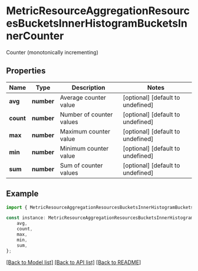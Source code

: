 # MetricResourceAggregationResourcesBucketsInnerHistogramBucketsInnerCounter

Counter (monotonically incrementing)

## Properties

Name | Type | Description | Notes
------------ | ------------- | ------------- | -------------
**avg** | **number** | Average counter value | [optional] [default to undefined]
**count** | **number** | Number of counter values | [optional] [default to undefined]
**max** | **number** | Maximum counter value | [optional] [default to undefined]
**min** | **number** | Minimum counter value | [optional] [default to undefined]
**sum** | **number** | Sum of counter values | [optional] [default to undefined]

## Example

```typescript
import { MetricResourceAggregationResourcesBucketsInnerHistogramBucketsInnerCounter } from '@qernal/chaos-client';

const instance: MetricResourceAggregationResourcesBucketsInnerHistogramBucketsInnerCounter = {
    avg,
    count,
    max,
    min,
    sum,
};
```

[[Back to Model list]](../README.md#documentation-for-models) [[Back to API list]](../README.md#documentation-for-api-endpoints) [[Back to README]](../README.md)
